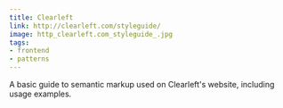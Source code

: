 ```yaml
---
title: Clearleft
link: http://clearleft.com/styleguide/
image: http_clearleft.com_styleguide_.jpg
tags:
- frontend
- patterns
---
```


A basic guide to semantic markup used on Clearleft's website, including usage examples.
